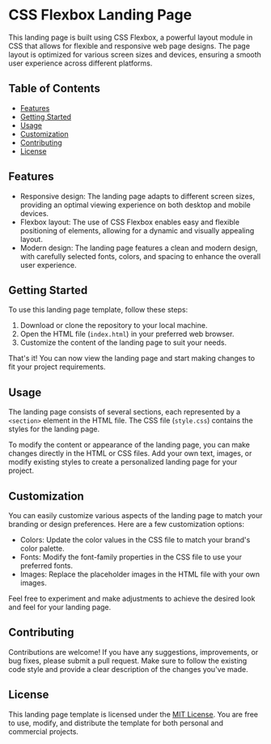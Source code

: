 # CSS Flexbox Landing Page

This landing page is built using CSS Flexbox, a powerful layout module in CSS that allows for flexible and responsive web page designs. The page layout is optimized for various screen sizes and devices, ensuring a smooth user experience across different platforms.

## Table of Contents
- [Features](#features)
- [Getting Started](#getting-started)
- [Usage](#usage)
- [Customization](#customization)
- [Contributing](#contributing)
- [License](#license)

## Features
- Responsive design: The landing page adapts to different screen sizes, providing an optimal viewing experience on both desktop and mobile devices.
- Flexbox layout: The use of CSS Flexbox enables easy and flexible positioning of elements, allowing for a dynamic and visually appealing layout.
- Modern design: The landing page features a clean and modern design, with carefully selected fonts, colors, and spacing to enhance the overall user experience.

## Getting Started
To use this landing page template, follow these steps:

1. Download or clone the repository to your local machine.
2. Open the HTML file (`index.html`) in your preferred web browser.
3. Customize the content of the landing page to suit your needs.

That's it! You can now view the landing page and start making changes to fit your project requirements.

## Usage
The landing page consists of several sections, each represented by a `<section>` element in the HTML file. The CSS file (`style.css`) contains the styles for the landing page.

To modify the content or appearance of the landing page, you can make changes directly in the HTML or CSS files. Add your own text, images, or modify existing styles to create a personalized landing page for your project.

## Customization
You can easily customize various aspects of the landing page to match your branding or design preferences. Here are a few customization options:

- Colors: Update the color values in the CSS file to match your brand's color palette.
- Fonts: Modify the font-family properties in the CSS file to use your preferred fonts.
- Images: Replace the placeholder images in the HTML file with your own images.

Feel free to experiment and make adjustments to achieve the desired look and feel for your landing page.

## Contributing
Contributions are welcome! If you have any suggestions, improvements, or bug fixes, please submit a pull request. Make sure to follow the existing code style and provide a clear description of the changes you've made.

## License
This landing page template is licensed under the [MIT License](LICENSE). You are free to use, modify, and distribute the template for both personal and commercial projects.
